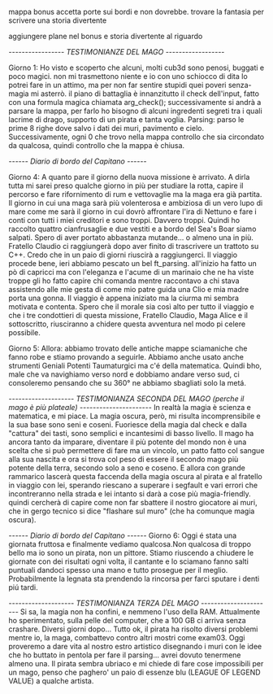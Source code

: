 mappa bonus accetta porte sui bordi e non dovrebbe. trovare la fantasia per scrivere una storia divertente

aggiungere plane nel bonus e storia divertente al riguardo

*----------------- TESTIMONIANZE DEL MAGO ------------------*

Giorno 1:
Ho visto e scoperto che alcuni, molti cub3d sono penosi, buggati e poco magici. non mi trasmettono niente e io con uno schiocco di dita lo potrei fare in un attimo, ma per non far sentire stupidi quei poveri senza-magia mi asterrò.
il piano di battaglia è innanzitutto il check dell'input, fatto con una formula magica chiamata arg_check();
successivamente si andrà a parsare la mappa, per farlo ho bisogno di alcuni ingredenti segreti tra i quali lacrime di drago, supporto di un pirata e tanta voglia.
Parsing: parso le prime 8 righe dove salvo i dati dei muri, pavimento e cielo.
Successivamente, ogni 0 che trovo nella mappa controllo che sia circondato da qualcosa, quindi controllo che la mappa è chiusa.


*------ Diario di bordo del Capitano ------*

Giorno 4:
A quanto pare il giorno della nuova missione è arrivato. A dirla tutta mi sarei preso qualche giorno in più per studiare la rotta, capire il percorso e fare rifornimento di rum e vettovaglie ma la maga era già partita. Il giorno in cui una maga sarà più volenterosa e ambiziosa di un vero lupo di mare come me sarà il giorno in cui dovrò affrontare l'ira di Nettuno e fare i conti con tutti i miei creditori e sono troppi. Davvero troppi. Quindi ho raccolto quattro cianfrusaglie e due vestiti e a bordo del Sea's Boar siamo salpati. Spero di aver portato abbastanza mutande... o almeno una in più.
Fratello Claudio ci raggiungerà dopo aver finito di trascrivere un trattoto su C++. Credo che in un paio di giorni riuscirà a raggiungerci.
Il viaggio procede bene, ieri abbiamo pescato un bel ft_parsing. all'inizio ha fatto un pò di capricci ma con l'eleganza e l'acume di un marinaio che ne ha viste troppe gli ho fatto capire chi comanda mentre raccontavo a chi stava assistendo alle mie gesta di come mio patre guida una Clio e mia madre porta una gonna.
Il viaggio è appena iniziato ma la ciurma mi sembra motivata e contenta. Spero che il morale sia così alto per tutto il viaggio e che i tre condottieri di questa missione, Fratello Claudio, Maga Alice e il sottoscritto, riusciranno a chidere questa avventura nel modo pi celere possibile.

Giorno 5:
Allora: abbiamo trovato delle antiche mappe sciamaniche che fanno robe e stiamo provando a seguirle.
Abbiamo anche usato anche strumenti Geniali Potenti Taumaturgici ma c'é della matematica. 
Quindi bho, male che va navighiamo verso nord e dobbiamo andare verso sud, ci consoleremo pensando che su 360° ne abbiamo sbagliati solo la metá.

*-------------------- TESTIMONIANZA SECONDA DEL MAGO (perche il mago è più plateale) ----------------------*
In realtà la magia è scienza e matematica, e mi piace. La magia oscura, però, mi risulta incomprensibile e la sua base sono seni e coseni.
Fuoriesce della magia dal check e dalla "cattura" dei tasti, sono semplici e incantesimi di basso livello. Il mago ha ancora tanto da imparare, diventare il più potente del mondo non è una scelta che si può permettere di fare ma un vincolo, un patto fatto col sangue alla sua nascita e ora si trova col peso di essere il secondo mago più potente della terra, secondo solo a seno e coseno.
E allora con grande rammarico lascerà questa faccenda della magia oscura al pirata e al fratello in viaggio con lei, sperando riescano a superare i segfault e vari errori che incontreranno nella strada e lei intanto si darà a cose più magia-friendly.
quindi cercherà di capire come non far sbattere il nostro giocatore ai muri, che in gergo tecnico si dice "flashare sul muro" (che ha comunque magia oscura).

*------ Diario di bordo del Capitano ------*
Giorno 6:
Oggi é stata una giornata fruttosa e finalmente vediamo qualcosa.Non qualcosa di troppo bello ma io sono un pirata, non un pittore.
Stiamo riuscendo a chiudere le giornate con dei risultati ogni volta, il cantante e lo sciamano fanno salti puntuali dandoci spesso una mano e tutto prosegue per il meglio. Probabilmente la legnata sta prendendo la rincorsa per farci sputare i denti piú tardi.

*-------------------- TESTIMONIANZA TERZA DEL MAGO ----------------------*
Si sa, la magia non ha confini, e nemmeno l'uso della RAM. Attualmente ho sperimentato, sulla pelle del computer, che a 100 GB ci arriva senza crashare.
Diversi giorni dopo...
Tutto ok, il pirata ha risolto diversi problemi mentre io, la maga, combattevo contro altri mostri come exam03.
Oggi proveremo a dare vita al nostro estro artistico disegnando i muri con le idee che ho buttato in pentola per fare il parsing... avrei dovuto tenermene almeno una. 
Il pirata sembra ubriaco e mi chiede di fare cose impossibili per un mago, penso che paghero' un paio di essenze blu (LEAGUE OF LEGEND VALUE) a qualche artista.